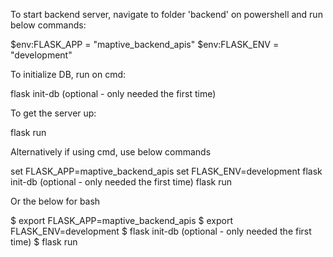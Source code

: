 To start backend server, navigate to folder 'backend' on powershell and run below commands:

$env:FLASK_APP = "maptive_backend_apis"
$env:FLASK_ENV = "development"

To initialize DB, run on cmd:

flask init-db (optional - only needed the first time)

To get the server up:

flask run

Alternatively if using cmd, use below commands

set FLASK_APP=maptive_backend_apis
set FLASK_ENV=development
flask init-db (optional - only needed the first time)
flask run

Or the below for bash

$ export FLASK_APP=maptive_backend_apis
$ export FLASK_ENV=development
$ flask init-db (optional - only needed the first time)
$ flask run
